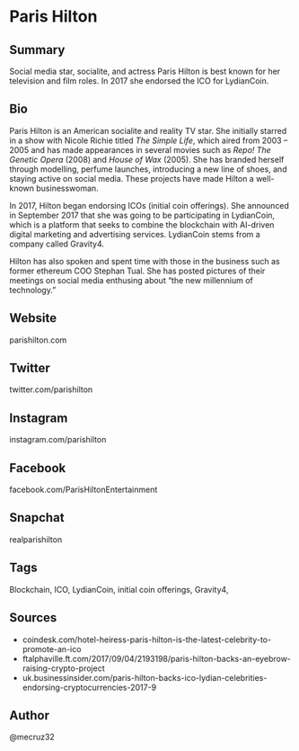 # Paris Hilton

## Summary
Social media star, socialite, and actress Paris Hilton is best known for her television and film roles. In 2017 she endorsed the ICO for LydianCoin. 

## Bio
Paris Hilton is an American socialite and reality TV star. She initially starred in a show with Nicole Richie titled *The Simple Life*, which aired from 2003 – 2005 and has made appearances in several movies such as *Repo! The Genetic Opera* (2008) and *House of Wax* (2005). She has branded herself through modelling, perfume launches, introducing a new line of shoes, and staying active on social media. These projects have made Hilton a well-known businesswoman.

In 2017, Hilton began endorsing ICOs (initial coin offerings). She announced in September 2017 that she was going to be participating in LydianCoin, which is a platform that seeks to combine the blockchain with AI-driven digital marketing and advertising services. LydianCoin stems from a company called Gravity4.

Hilton has also spoken and spent time with those in the business such as former ethereum COO Stephan Tual. She has posted pictures of their meetings on social media enthusing about “the new millennium of technology.”

## Website
parishilton.com

## Twitter
twitter.com/parishilton

## Instagram
instagram.com/parishilton

## Facebook
facebook.com/ParisHiltonEntertainment

## Snapchat
realparishilton

## Tags
Blockchain, ICO, LydianCoin, initial coin offerings, Gravity4,

## Sources
- coindesk.com/hotel-heiress-paris-hilton-is-the-latest-celebrity-to-promote-an-ico
- ftalphaville.ft.com/2017/09/04/2193198/paris-hilton-backs-an-eyebrow-raising-crypto-project
- uk.businessinsider.com/paris-hilton-backs-ico-lydian-celebrities-endorsing-cryptocurrencies-2017-9

## Author
@mecruz32
